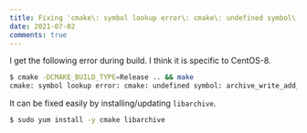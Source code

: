```yaml
---
title: Fixing 'cmake\: symbol lookup error\: cmake\: undefined symbol\: archive_write_add_filter_zst'
date: 2021-07-02
comments: true
---
```


I get the following error during build. I think it is specific to CentOS-8.


```sh
$ cmake -DCMAKE_BUILD_TYPE=Release .. && make
cmake: symbol lookup error: cmake: undefined symbol: archive_write_add_filter_zstd
```

It can be fixed easily by installing/updating `libarchive`.


```sh
$ sudo yum install -y cmake libarchive
```
